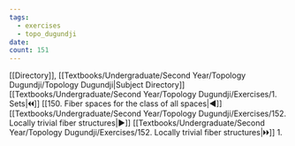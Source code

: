 ```yaml
---
tags:
  - exercises
  - topo_dugundji
date: 
count: 151
---
```

[[Directory]], [[Textbooks/Undergraduate/Second Year/Topology Dugundji/Topology Dugundji|Subject Directory]]
[[Textbooks/Undergraduate/Second Year/Topology Dugundji/Exercises/1. Sets|🞀🞀]] [[150. Fiber spaces for the class of all spaces|◀]] [[Textbooks/Undergraduate/Second Year/Topology Dugundji/Exercises/152. Locally trivial fiber structures|▶]] [[Textbooks/Undergraduate/Second Year/Topology Dugundji/Exercises/152. Locally trivial fiber structures|🞂🞂]]
1. 